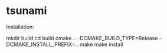 # tsunami

Installation:

mkdir build
cd build
cmake .. -DCMAKE_BUILD_TYPE=Release -DCMAKE_INSTALL_PREFIX=..
make
make install